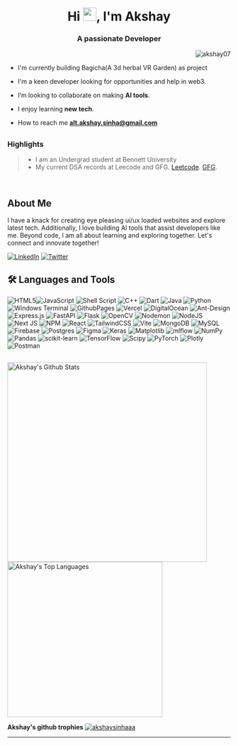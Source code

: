 <h1 align="center">Hi <img src="https://raw.githubusercontent.com/MartinHeinz/MartinHeinz/master/wave.gif" width="30px">, I'm Akshay</h1>
<h3 align="center">A passionate Developer</h3>

<p align="right"> <img src="https://komarev.com/ghpvc/?username=akshaysinhaaa&label=Profile%20views&color=d4b3df&style=flat-square" alt="akshay07" /> </p>
<!-- <img align = "right" alt = coding height = "460px" src="https://github.com/Dksie09/Dksie09/assets/91268240/c402184a-eafa-4707-b483-750354a98cde&ct=g">
 -->

-  I'm currently building Bagicha(A 3d herbal VR Garden) as project

-  I'm a keen developer looking for opportunities and help in web3.

-  I’m looking to collaborate on making **AI tools**.

-  I enjoy learning **new tech**.

-  How to reach me **alt.akshay.sinha@gmail.com**

## 
### Highlights

> - I am an Undergrad student at Bennett University
> - My current DSA records at Leecode and GFG. [Leetcode](https://leetcode.com/u/akshaysinhaaa/). [GFG](https://www.geeksforgeeks.org/user/akshaysinhaaa/).
<br />

<h2 align="left"> About Me </h2>

I have a knack for creating eye pleasing ui/ux loaded websites and explore latest tech. Additionally, I love building AI tools that assist developers like me. Beyond code, I am all about learning and exploring together. Let's connect and innovate together!

[![LinkedIn](https://img.shields.io/badge/LinkedIn-%230077B5.svg?logo=linkedin&logoColor=white)](https://www.linkedin.com/in/akshay-sinha-72295a254/) [![Twitter](https://img.shields.io/badge/Twitter-%231DA1F2.svg?logo=Twitter&logoColor=white)](https://x.com/0xakshayyy) 

<h2 align="left">🛠️ Languages and Tools </h2>

![HTML5](https://img.shields.io/badge/html5-%23E34F26.svg?style=for-the-badge&logo=html5&logoColor=white)![JavaScript](https://img.shields.io/badge/javascript-%23323330.svg?style=for-the-badge&logo=javascript&logoColor=%23F7DF1E) ![Shell Script](https://img.shields.io/badge/shell_script-%23121011.svg?style=for-the-badge&logo=gnu-bash&logoColor=white) ![C++](https://img.shields.io/badge/c++-%2300599C.svg?style=for-the-badge&logo=c%2B%2B&logoColor=white) ![Dart](https://img.shields.io/badge/dart-%230175C2.svg?style=for-the-badge&logo=dart&logoColor=white) ![Java](https://img.shields.io/badge/java-%23ED8B00.svg?style=for-the-badge&logo=openjdk&logoColor=white) ![Python](https://img.shields.io/badge/python-3670A0?style=for-the-badge&logo=python&logoColor=ffdd54) ![Windows Terminal](https://img.shields.io/badge/Windows%20Terminal-%234D4D4D.svg?style=for-the-badge&logo=windows-terminal&logoColor=white) ![GithubPages](https://img.shields.io/badge/github%20pages-121013?style=for-the-badge&logo=github&logoColor=white) ![Vercel](https://img.shields.io/badge/vercel-%23000000.svg?style=for-the-badge&logo=vercel&logoColor=white) ![DigitalOcean](https://img.shields.io/badge/DigitalOcean-%230167ff.svg?style=for-the-badge&logo=digitalOcean&logoColor=white) ![Ant-Design](https://img.shields.io/badge/-AntDesign-%230170FE?style=for-the-badge&logo=ant-design&logoColor=white) ![Express.js](https://img.shields.io/badge/express.js-%23404d59.svg?style=for-the-badge&logo=express&logoColor=%2361DAFB) ![FastAPI](https://img.shields.io/badge/FastAPI-005571?style=for-the-badge&logo=fastapi) ![Flask](https://img.shields.io/badge/flask-%23000.svg?style=for-the-badge&logo=flask&logoColor=white) ![OpenCV](https://img.shields.io/badge/opencv-%23white.svg?style=for-the-badge&logo=opencv&logoColor=white) ![Nodemon](https://img.shields.io/badge/NODEMON-%23323330.svg?style=for-the-badge&logo=nodemon&logoColor=%BBDEAD) ![NodeJS](https://img.shields.io/badge/node.js-6DA55F?style=for-the-badge&logo=node.js&logoColor=white) ![Next JS](https://img.shields.io/badge/Next-black?style=for-the-badge&logo=next.js&logoColor=white) ![NPM](https://img.shields.io/badge/NPM-%23CB3837.svg?style=for-the-badge&logo=npm&logoColor=white) ![React](https://img.shields.io/badge/react-%2320232a.svg?style=for-the-badge&logo=react&logoColor=%2361DAFB) ![TailwindCSS](https://img.shields.io/badge/tailwindcss-%2338B2AC.svg?style=for-the-badge&logo=tailwind-css&logoColor=white) ![Vite](https://img.shields.io/badge/vite-%23646CFF.svg?style=for-the-badge&logo=vite&logoColor=white) ![MongoDB](https://img.shields.io/badge/MongoDB-%234ea94b.svg?style=for-the-badge&logo=mongodb&logoColor=white) ![MySQL](https://img.shields.io/badge/mysql-%2300000f.svg?style=for-the-badge&logo=mysql&logoColor=white) ![Firebase](https://img.shields.io/badge/Firebase-039BE5?style=for-the-badge&logo=Firebase&logoColor=white) ![Postgres](https://img.shields.io/badge/postgres-%23316192.svg?style=for-the-badge&logo=postgresql&logoColor=white) ![Figma](https://img.shields.io/badge/figma-%23F24E1E.svg?style=for-the-badge&logo=figma&logoColor=white) ![Keras](https://img.shields.io/badge/Keras-%23D00000.svg?style=for-the-badge&logo=Keras&logoColor=white) ![Matplotlib](https://img.shields.io/badge/Matplotlib-%23ffffff.svg?style=for-the-badge&logo=Matplotlib&logoColor=black) ![mlflow](https://img.shields.io/badge/mlflow-%23d9ead3.svg?style=for-the-badge&logo=numpy&logoColor=blue) ![NumPy](https://img.shields.io/badge/numpy-%23013243.svg?style=for-the-badge&logo=numpy&logoColor=white) ![Pandas](https://img.shields.io/badge/pandas-%23150458.svg?style=for-the-badge&logo=pandas&logoColor=white) ![scikit-learn](https://img.shields.io/badge/scikit--learn-%23F7931E.svg?style=for-the-badge&logo=scikit-learn&logoColor=white) ![TensorFlow](https://img.shields.io/badge/TensorFlow-%23FF6F00.svg?style=for-the-badge&logo=TensorFlow&logoColor=white) ![Scipy](https://img.shields.io/badge/SciPy-%230C55A5.svg?style=for-the-badge&logo=scipy&logoColor=%white) ![PyTorch](https://img.shields.io/badge/PyTorch-%23EE4C2C.svg?style=for-the-badge&logo=PyTorch&logoColor=white) ![Plotly](https://img.shields.io/badge/Plotly-%233F4F75.svg?style=for-the-badge&logo=plotly&logoColor=white) ![Postman](https://img.shields.io/badge/Postman-FF6C37?style=for-the-badge&logo=postman&logoColor=white)


##

<a href="https://github-readme-stats.vercel.app/api?username=akshaysinhaaa"><img alt="Akshay's Github Stats" src="https://github-readme-stats.vercel.app/api?username=akshaysinhaaa&show_icons=true&count_private=true&theme=nightowl&hide_border=true&bg_color=0D1117" width="450" /></a>
  <a href="https://github-readme-stats.vercel.app/api/top-langs?username=akshaysinhaaa"><img alt="Akshay's Top Languages" src="https://github-readme-stats.vercel.app/api/top-langs?username=akshaysinhaaa&langs_count=8&count_private=true&layout=compact&theme=nightowl&hide_border=true&bg_color=0D1117" width ="350" /></a>

**Akshay's github trophies** <a href="https://github.com/ryo-ma/github-profile-trophy"><img src="https://github-profile-trophy.vercel.app/?username=akshaysinhaaa" alt="akshaysinhaaa" />

---


